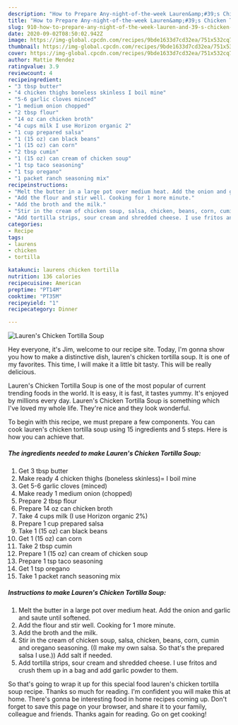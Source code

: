 ```yaml
---
description: "How to Prepare Any-night-of-the-week Lauren&amp;#39;s Chicken Tortilla Soup"
title: "How to Prepare Any-night-of-the-week Lauren&amp;#39;s Chicken Tortilla Soup"
slug: 910-how-to-prepare-any-night-of-the-week-lauren-and-39-s-chicken-tortilla-soup
date: 2020-09-02T08:50:02.942Z
image: https://img-global.cpcdn.com/recipes/9bde1633d7cd32ea/751x532cq70/laurens-chicken-tortilla-soup-recipe-main-photo.jpg
thumbnail: https://img-global.cpcdn.com/recipes/9bde1633d7cd32ea/751x532cq70/laurens-chicken-tortilla-soup-recipe-main-photo.jpg
cover: https://img-global.cpcdn.com/recipes/9bde1633d7cd32ea/751x532cq70/laurens-chicken-tortilla-soup-recipe-main-photo.jpg
author: Mattie Mendez
ratingvalue: 3.9
reviewcount: 4
recipeingredient:
- "3 tbsp butter"
- "4 chicken thighs boneless skinless I boil mine"
- "5-6 garlic cloves minced"
- "1 medium onion chopped"
- "2 tbsp flour"
- "14 oz can chicken broth"
- "4 cups milk I use Horizon organic 2"
- "1 cup prepared salsa"
- "1 (15 oz) can black beans"
- "1 (15 oz) can corn"
- "2 tbsp cumin"
- "1 (15 oz) can cream of chicken soup"
- "1 tsp taco seasoning"
- "1 tsp oregano"
- "1 packet ranch seasoning mix"
recipeinstructions:
- "Melt the butter in a large pot over medium heat. Add the onion and garlic and saute until softened."
- "Add the flour and stir well. Cooking for 1 more minute."
- "Add the broth and the milk."
- "Stir in the cream of chicken soup, salsa, chicken, beans, corn, cumin and oregano seasoning. ((I make my own salsa. So that&#39;s the prepared salsa I use.)) Add salt if needed."
- "Add tortilla strips, sour cream and shredded cheese. I use fritos and crush them up in a bag and add garlic powder to them."
categories:
- Recipe
tags:
- laurens
- chicken
- tortilla

katakunci: laurens chicken tortilla 
nutrition: 136 calories
recipecuisine: American
preptime: "PT14M"
cooktime: "PT35M"
recipeyield: "1"
recipecategory: Dinner

---
```



![Lauren&#39;s Chicken Tortilla Soup](https://img-global.cpcdn.com/recipes/9bde1633d7cd32ea/751x532cq70/laurens-chicken-tortilla-soup-recipe-main-photo.jpg)

Hey everyone, it's Jim, welcome to our recipe site. Today, I'm gonna show you how to make a distinctive dish, lauren&#39;s chicken tortilla soup. It is one of my favorites. This time, I will make it a little bit tasty. This will be really delicious.



Lauren&#39;s Chicken Tortilla Soup is one of the most popular of current trending foods in the world. It is easy, it is fast, it tastes yummy. It's enjoyed by millions every day. Lauren&#39;s Chicken Tortilla Soup is something which I've loved my whole life. They're nice and they look wonderful.


To begin with this recipe, we must prepare a few components. You can cook lauren&#39;s chicken tortilla soup using 15 ingredients and 5 steps. Here is how you can achieve that.

<!--inarticleads1-->

##### The ingredients needed to make Lauren&#39;s Chicken Tortilla Soup:

1. Get 3 tbsp butter
1. Make ready 4 chicken thighs (boneless skinless)= I boil mine
1. Get 5-6 garlic cloves (minced)
1. Make ready 1 medium onion (chopped)
1. Prepare 2 tbsp flour
1. Prepare 14 oz can chicken broth
1. Take 4 cups milk (I use Horizon organic 2%)
1. Prepare 1 cup prepared salsa
1. Take 1 (15 oz) can black beans
1. Get 1 (15 oz) can corn
1. Take 2 tbsp cumin
1. Prepare 1 (15 oz) can cream of chicken soup
1. Prepare 1 tsp taco seasoning
1. Get 1 tsp oregano
1. Take 1 packet ranch seasoning mix




<!--inarticleads2-->

##### Instructions to make Lauren&#39;s Chicken Tortilla Soup:

1. Melt the butter in a large pot over medium heat. Add the onion and garlic and saute until softened.
1. Add the flour and stir well. Cooking for 1 more minute.
1. Add the broth and the milk.
1. Stir in the cream of chicken soup, salsa, chicken, beans, corn, cumin and oregano seasoning. ((I make my own salsa. So that&#39;s the prepared salsa I use.)) Add salt if needed.
1. Add tortilla strips, sour cream and shredded cheese. I use fritos and crush them up in a bag and add garlic powder to them.




So that's going to wrap it up for this special food lauren&#39;s chicken tortilla soup recipe. Thanks so much for reading. I'm confident you will make this at home. There's gonna be interesting food in home recipes coming up. Don't forget to save this page on your browser, and share it to your family, colleague and friends. Thanks again for reading. Go on get cooking!
